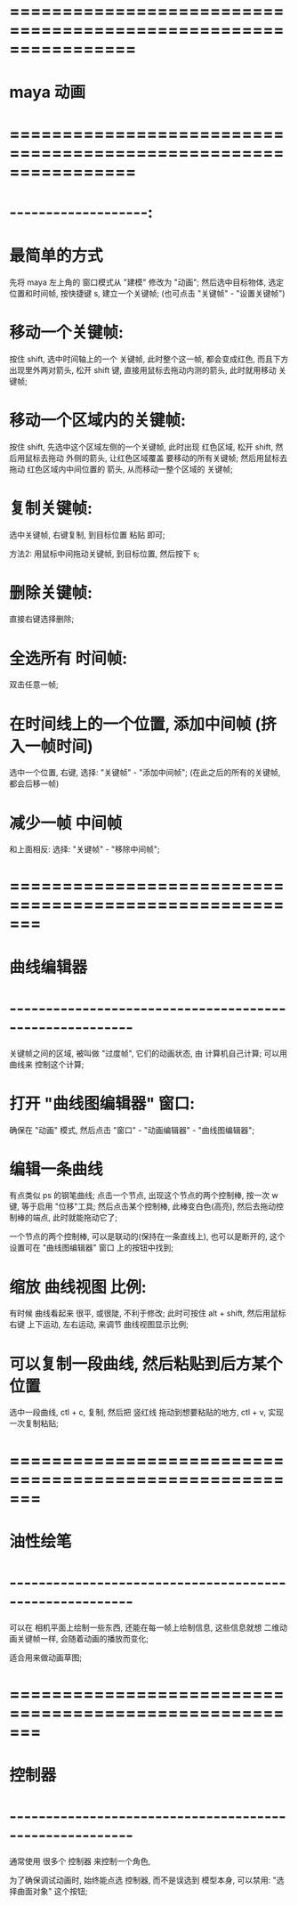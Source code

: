 # ================================================================ #
#                      maya 动画
# ================================================================ #

# -------------------:
#   最简单的方式
先将 maya 左上角的 窗口模式从 "建模" 修改为 "动画";
然后选中目标物体, 选定位置和时间帧, 按快捷键 s, 建立一个关键帧;
(也可点击 "关键帧" - "设置关键帧")


#  移动一个关键帧:
按住 shift, 选中时间轴上的一个 关键帧, 此时整个这一帧, 都会变成红色,
而且下方出现里外两对箭头,
松开 shift 键, 直接用鼠标去拖动内测的箭头, 此时就用移动 关键帧;

# 移动一个区域内的关键帧:
按住 shift, 先选中这个区域左侧的一个关键帧, 此时出现 红色区域,
松开 shift, 然后用鼠标去拖动 外侧的箭头, 让红色区域覆盖 要移动的所有关键帧;
然后用鼠标去拖动 红色区域内中间位置的 箭头, 从而移动一整个区域的 关键帧;


# 复制关键帧:
选中关键帧, 右键复制, 到目标位置 粘贴 即可;

方法2:
用鼠标中间拖动关键帧, 到目标位置, 然后按下 s;


# 删除关键帧:
直接右键选择删除;

# 全选所有 时间帧:
双击任意一帧;


# 在时间线上的一个位置, 添加中间帧 (挤入一帧时间)
选中一个位置, 右键, 选择: "关键帧" - "添加中间帧";
(在此之后的所有的关键帧, 都会后移一帧)

# 减少一帧 中间帧
和上面相反: 选择: "关键帧" - "移除中间帧";




# ======================================================= #
#              曲线编辑器
# ------------------------------------------------------- #
关键帧之间的区域, 被叫做 "过度帧", 它们的动画状态, 由 计算机自己计算;
可以用 曲线来 控制这个计算;


# 打开 "曲线图编辑器" 窗口:
确保在 "动画" 模式, 然后点击 "窗口" - "动画编辑器" - "曲线图编辑器";


# 编辑一条曲线
有点类似 ps 的钢笔曲线;
点击一个节点, 出现这个节点的两个控制棒, 
按一次 w 键, 等于启用 "位移"工具; 然后点击某个控制棒, 此棒变白色(高亮),
然后去拖动控制棒的端点, 此时就能拖动它了;

一个节点的两个控制棒, 可以是联动的(保持在一条直线上), 也可以是断开的,
这个设置可在 "曲线图编辑器" 窗口 上的按钮中找到;

# 缩放 曲线视图 比例:
有时候 曲线看起来 很平, 或很陡, 不利于修改;
此时可按住 alt + shift, 然后用鼠标右键 上下运动, 左右运动, 来调节 曲线视图显示比例; 


# 可以复制一段曲线, 然后粘贴到后方某个位置
选中一段曲线, ctl + c, 复制, 然后把 竖红线 拖动到想要粘贴的地方,
ctl + v, 实现一次复制粘贴;




# ======================================================= #
#                  油性绘笔
# ------------------------------------------------------- #
可以在 相机平面上绘制一些东西, 还能在每一帧上绘制信息,
这些信息就想 二维动画关键帧一样, 会随着动画的播放而变化;

适合用来做动画草图;


# ======================================================= #
#                  控制器
# ------------------------------------------------------- #
通常使用 很多个 控制器 来控制一个角色, 

为了确保调试动画时, 始终能点选 控制器, 而不是误选到 模型本身,
可以禁用: "选择曲面对象" 这个按钮;


 





